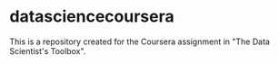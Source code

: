 # datasciencecoursera
This is a repository created for the Coursera assignment in "The Data Scientist's Toolbox".
